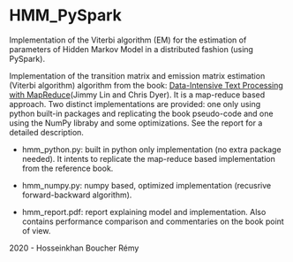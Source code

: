 # HMM_PySpark
Implementation of the Viterbi algorithm (EM) for the estimation of parameters of Hidden Markov Model in a distributed fashion (using PySpark).

Implementation of the transition matrix and emission matrix estimation (Viterbi algorithm) algorithm from the book: [Data-Intensive Text Processing
with MapReduce][1](Jimmy Lin and Chris Dyer). It is a map-reduce based approach. Two distinct implementations are provided: one only using python built-in packages and replicating the book pseudo-code and one using the NumPy libraby and some optimizations.
See the report for a detailed description.

[1]: https://lintool.github.io/MapReduceAlgorithms/MapReduce-book-final.pdf

- hmm_python.py: built in python only implementation (no extra package needed). It intents to replicate the map-reduce based implementation from the reference book.

- hmm_numpy.py: numpy based, optimized implementation (recusrive forward-backward algorithm).

- hmm_report.pdf: report explaining model and implementation. Also contains performance comparison and commentaries on the book point of view.



2020 - Hosseinkhan Boucher Rémy

